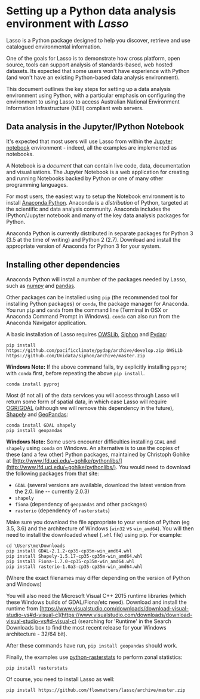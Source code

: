 # Setting up a Python data analysis environment with _Lasso_

Lasso is a Python package designed to help you discover, retrieve and use catalogued environmental information.

One of the goals for Lasso is to demonstrate how cross platform, open source, tools can support analysis of standards-based, web hosted datasets. Its expected that some users won't have experience with Python (and won't have an existing Python-based data analysis environment).

This document outlines the key steps for setting up a data analysis environment using Python, with a particular emphasis on configuring the environment to using Lasso to access Australian National Environment Information Infrastructure (NEII) compliant web servers.


## Data analysis in the Jupyter/IPython Notebook

It's expected that most users will use Lasso from within the [Jupyter notebook](http://jupyter.org/) environment - indeed, all the examples are implemented as notebooks.

A Notebook is a _document_ that can contain live code, data, documentation and visualisations. The Jupyter Notebook is a web application for creating and running Notebooks backed by Python or one of many other programming languages.

For most users, the easiest way to setup the Notebook environment is to install [Anaconda Python](https://www.continuum.io/downloads). Anaconda is a _distribution_ of Python, targeted at the scientific and data analysis community. Anaconda includes the IPython/Jupyter notebook and many of the key data analysis packages for Python.

Anaconda Python is currently distributed in separate packages for Python 3 (3.5 at the time of writing) and Python 2 (2.7). Download and install the appropriate version of Anaconda for Python 3 for your system.

## Installing other dependencies

Anaconda Python will install a number of the packages needed by Lasso, such as [numpy](http://www.numpy.org/) and [pandas](http://pandas.pydata.org/).

Other packages can be installed using `pip` (the recommended tool for installing Python packages) or `conda`, the package manager for Anaconda. You run `pip` and `conda` from the command line (Terminal in OSX or Anaconda Command Prompt in Windows). `conda` can also run from the Anaconda Navigator application.

A basic installation of Lasso requires [OWSLib](https://geopython.github.io/OWSLib/), [Siphon](https://github.com/Unidata/siphon) and [Pydap](http://www.pydap.org/):

```
pip install https://github.com/pacificclimate/pydap/archive/develop.zip OWSLib https://github.com/Unidata/siphon/archive/master.zip
```
**Windows Note:** If the above command fails, try explicitly installing `pyproj` with `conda` first, before repeating the above `pip install`.

```
conda install pyproj
```
Most (if not all) of the data services you will access through Lasso will return some form of spatial data, in which case Lasso will require [OGR/GDAL](https://pypi.python.org/pypi/GDAL/)  (although we will remove this dependency in the future), [Shapely](https://pypi.python.org/pypi/Shapely) and [GeoPandas](http://geopandas.org/):

```
conda install GDAL shapely
pip install geopandas
```
**Windows Note:** Some users encounter difficulties installing `GDAL` and `shapely` using `conda` on Windows. An alternative is to use the copies of these (and a few other) Python packages, maintained by Christoph Gohlke at [http://www.lfd.uci.edu/~gohlke/pythonlibs/](http://www.lfd.uci.edu/~gohlke/pythonlibs/). You would need to download the following packages from that site:

* `GDAL` (several versions are available, download the latest version from the 2.0. line -- currently 2.0.3)
* `shapely`
* `fiona` (dependency of `geopandas` and other packages)
* `rasterio` (dependency of `rasterstats`)

Make sure you download the file appropriate to your version of Python (eg 3.5, 3.6) and the architecture of Windows (`win32` vs `win_amd64`). You will then need to install the downloaded wheel (`.whl` file) using pip. For example:

```
cd \Users\me\Downloads
pip install GDAL‑2.1.2‑cp35‑cp35m‑win_amd64.whl
pip install Shapely‑1.5.17‑cp35‑cp35m‑win_amd64.whl
pip install Fiona‑1.7.0‑cp35‑cp35m‑win_amd64.whl
pip install rasterio‑1.0a3‑cp35‑cp35m‑win_amd64.whl
```

(Where the exact filenames may differ depending on the version of Python and Windows)

You will also need the Microsoft Visual C++ 2015 runtime libraries (which these Windows builds of GDAL/Fiona/etc need). Download and install the runtime from [https://www.visualstudio.com/downloads/download-visual-studio-vs#d-visual-c](https://www.visualstudio.com/downloads/download-visual-studio-vs#d-visual-c) (searching for 'Runtime' in the Search Downloads box to find the most recent release for your Windows architecture - 32/64 bit).

After these commands have run, `pip install geopandas` should work.

Finally, the examples use [python-rasterstats](https://github.com/perrygeo/python-rasterstats) to perform zonal statistics:

```
pip install rasterstats
```

Of course, you need to install Lasso as well:

```
pip install https://github.com/flowmatters/lasso/archive/master.zip
```

